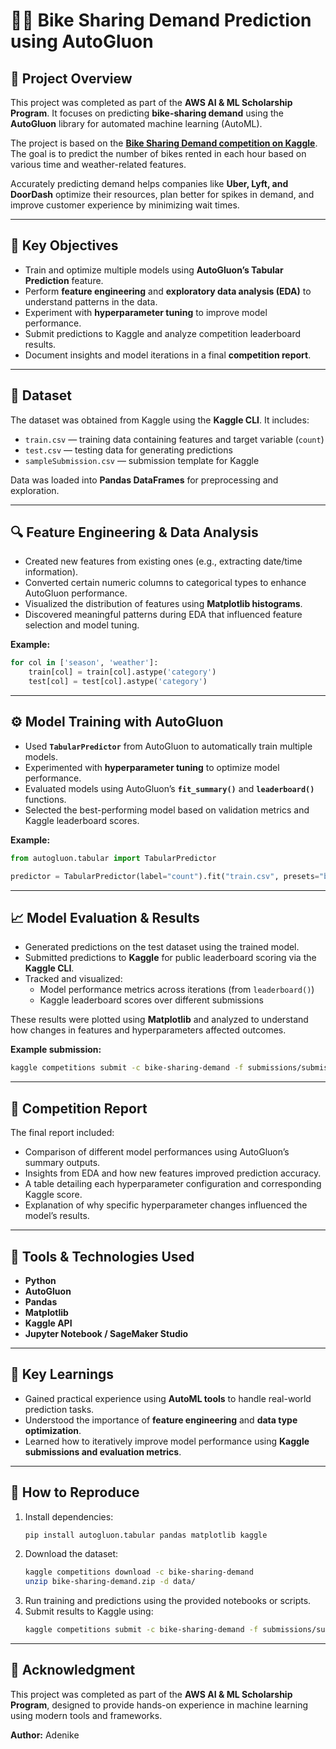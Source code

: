 # 🚴‍♀️ Bike Sharing Demand Prediction using AutoGluon

## 📘 Project Overview
This project was completed as part of the **AWS AI & ML Scholarship Program**. It focuses on predicting **bike-sharing demand** using the **AutoGluon** library for automated machine learning (AutoML).

The project is based on the **[Bike Sharing Demand competition on Kaggle](https://www.kaggle.com/competitions/bike-sharing-demand)**. The goal is to predict the number of bikes rented in each hour based on various time and weather-related features.

Accurately predicting demand helps companies like **Uber, Lyft, and DoorDash** optimize their resources, plan better for spikes in demand, and improve customer experience by minimizing wait times.

---

## 🧠 Key Objectives
- Train and optimize multiple models using **AutoGluon’s Tabular Prediction** feature.  
- Perform **feature engineering** and **exploratory data analysis (EDA)** to understand patterns in the data.  
- Experiment with **hyperparameter tuning** to improve model performance.  
- Submit predictions to Kaggle and analyze competition leaderboard results.  
- Document insights and model iterations in a final **competition report**.

---

## 📂 Dataset
The dataset was obtained from Kaggle using the **Kaggle CLI**. It includes:
- `train.csv` — training data containing features and target variable (`count`)
- `test.csv` — testing data for generating predictions
- `sampleSubmission.csv` — submission template for Kaggle

Data was loaded into **Pandas DataFrames** for preprocessing and exploration.

---

## 🔍 Feature Engineering & Data Analysis
- Created new features from existing ones (e.g., extracting date/time information).  
- Converted certain numeric columns to categorical types to enhance AutoGluon performance.  
- Visualized the distribution of features using **Matplotlib histograms**.  
- Discovered meaningful patterns during EDA that influenced feature selection and model tuning.

**Example:**
```python
for col in ['season', 'weather']:
    train[col] = train[col].astype('category')
    test[col] = test[col].astype('category')
```

---

## ⚙️ Model Training with AutoGluon
- Used **`TabularPredictor`** from AutoGluon to automatically train multiple models.  
- Experimented with **hyperparameter tuning** to optimize model performance.  
- Evaluated models using AutoGluon’s **`fit_summary()`** and **`leaderboard()`** functions.  
- Selected the best-performing model based on validation metrics and Kaggle leaderboard scores.

**Example:**
```python
from autogluon.tabular import TabularPredictor

predictor = TabularPredictor(label="count").fit("train.csv", presets="best_quality", time_limit=3600)
```

---

## 📈 Model Evaluation & Results
- Generated predictions on the test dataset using the trained model.  
- Submitted predictions to **Kaggle** for public leaderboard scoring via the **Kaggle CLI**.  
- Tracked and visualized:  
  - Model performance metrics across iterations (from `leaderboard()`)
  - Kaggle leaderboard scores over different submissions

These results were plotted using **Matplotlib** and analyzed to understand how changes in features and hyperparameters affected outcomes.

**Example submission:**
```bash
kaggle competitions submit -c bike-sharing-demand -f submissions/submission_01.csv -m "AutoGluon run 01"
```

---

## 🏁 Competition Report
The final report included:
- Comparison of different model performances using AutoGluon’s summary outputs.  
- Insights from EDA and how new features improved prediction accuracy.  
- A table detailing each hyperparameter configuration and corresponding Kaggle score.  
- Explanation of why specific hyperparameter changes influenced the model’s results.

---

## 🧰 Tools & Technologies Used
- **Python**  
- **AutoGluon**  
- **Pandas**  
- **Matplotlib**  
- **Kaggle API**  
- **Jupyter Notebook / SageMaker Studio**

---

## 🌟 Key Learnings
- Gained practical experience using **AutoML tools** to handle real-world prediction tasks.  
- Understood the importance of **feature engineering** and **data type optimization**.  
- Learned how to iteratively improve model performance using **Kaggle submissions and evaluation metrics**.

---

## 🧩 How to Reproduce
1. Install dependencies:
   ```bash
   pip install autogluon.tabular pandas matplotlib kaggle
   ```
2. Download the dataset:
   ```bash
   kaggle competitions download -c bike-sharing-demand
   unzip bike-sharing-demand.zip -d data/
   ```
3. Run training and predictions using the provided notebooks or scripts.
4. Submit results to Kaggle using:
   ```bash
   kaggle competitions submit -c bike-sharing-demand -f submissions/submission_01.csv -m "AutoGluon run 01"
   ```

---

## 📜 Acknowledgment
This project was completed as part of the **AWS AI & ML Scholarship Program**, designed to provide hands-on experience in machine learning using modern tools and frameworks.

**Author:** Adenike
